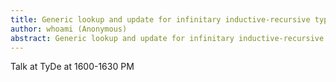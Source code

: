 ```yaml
---
title: Generic lookup and update for infinitary inductive-recursive types
author: whoami (Anonymous)
abstract: Generic lookup and update for infinitary inductive-recursive types
---
```


Talk at TyDe at 1600-1630 PM

